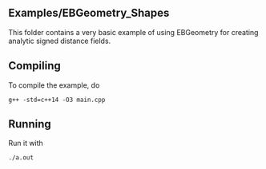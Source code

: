 Examples/EBGeometry_Shapes
--------------------------

This folder contains a very basic example of using EBGeometry for creating analytic signed distance fields. 

Compiling
---------

To compile the example, do

    g++ -std=c++14 -O3 main.cpp

Running
-------

Run it with

    ./a.out
